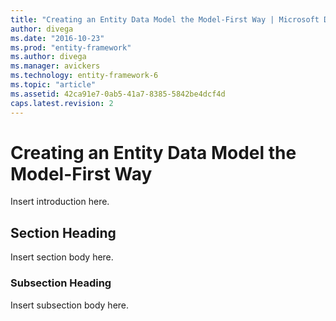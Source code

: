 ```yaml
---
title: "Creating an Entity Data Model the Model-First Way | Microsoft Docs"
author: divega
ms.date: "2016-10-23"
ms.prod: "entity-framework"
ms.author: divega
ms.manager: avickers
ms.technology: entity-framework-6
ms.topic: "article"
ms.assetid: 42ca91e7-0ab5-41a7-8385-5842be4dcf4d
caps.latest.revision: 2
---
```

# Creating an Entity Data Model the Model-First Way
Insert introduction here.  
  
## Section Heading  
 Insert section body here.  
  
### Subsection Heading  
 Insert subsection body here.